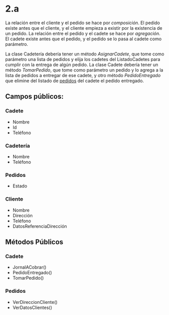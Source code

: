 # 2.a
La relación entre el cliente y el pedido se hace por _composición_. El pedido existe antes que el cliente, y el cliente empieza a existir por la existencia de un pedido.
La relación entre el pedido y el cadete se hace por _agregación_. El cadete existe antes que el pedido, y el pedido se lo pasa al cadete como parámetro.

La clase Cadetería debería tener un método _AsignarCadete_, que tome como parámetro una lista de pedidos y elija los cadetes del ListadoCadetes para cumplir con la entrega de algún pedido.
La clase Cadete debería tener un método _TomarPedido_, que tome como parámetro un pedido y lo agrega a la lista de pedidos a entregar de ese cadete, y otro método _PedidoEntregado_ que elimine del listado de <ins>pedidos</ins> del cadete el pedido entregado.

## Campos públicos:
### Cadete
* Nombre
* Id
* Teléfono

### Cadetería
* Nombre
* Teléfono

### Pedidos
* Estado

### Cliente
* Nombre
* Dirección
* Teléfono
* DatosReferenciaDirección

## Métodos Públicos
### Cadete
* JornalACobrar()
* PedidoEntregado()
* TomarPedido()

### Pedidos
* VerDireccionCliente()
* VerDatosClientes()


